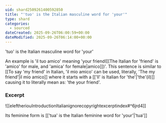 ```yaml
---
uid: shard2509261400592850
title: "'tuo' is the Italian masculine word for 'your'"
type: shard
categories:
  - sourced
dateCreated: 2025-09-26T06:00:59+00:00
dateModified: 2025-09-26T06:14:00+00:00
---
```

'tuo' is the Italian masculine word for 'your' 

An example is 'il tuo amico' meaning 'your friend([[The Italian for 'friend' is 'amico' for male, and 'amica' for female|amico]])'. This sentence is similar to [[To say 'my friend' in Italian, 'il mio amico' can be used, literally, 'The my friend'|il mio amico]] where it starts with a [['Il' is Italian for 'the'|'the'(il)]] causing it to literally mean as: 'the your friend'. 
### Excerpt
![[eleftheriouIntroductionItalianignorecopyrightexcerptindex#^6jrd4]]

Its feminine form is [['tua' is the Italian feminine word for 'your'|'tua']]